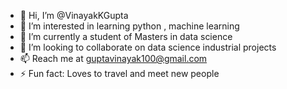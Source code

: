 - 👋 Hi, I’m @VinayakKGupta
- 👀 I’m interested in learning python , machine learning
- 🌱 I’m currently a student of Masters in data science 
- 💞️ I’m looking to collaborate on data science industrial projects
- 📫 Reach me at guptavinayak100@gmail.com
- ⚡ Fun fact: Loves to travel and meet new people 

<!---
VinayakKGupta/VinayakKGupta is a ✨ special ✨ repository because its `README.md` (this file) appears on your GitHub profile.
You can click the Preview link to take a look at your changes.
--->
